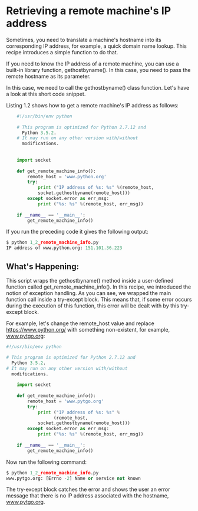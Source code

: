 
# Retrieving a remote machine's IP address
Sometimes, you need to translate a machine's hostname into its corresponding IP address, for example, a quick domain name lookup. This recipe introduces a simple function to do that.

If you need to know the IP address of a remote machine, you can use a built-in library function, gethostbyname(). In this case, you need to pass the remote hostname as its parameter.

In this case, we need to call the gethostbyname() class function. Let's have a look at this short code snippet.

Listing 1.2 shows how to get a remote machine's IP address as follows:
```python
    #!/usr/bin/env python
    
    # This program is optimized for Python 2.7.12 and 
      Python 3.5.2.
    # It may run on any other version with/without 
      modifications.
    
    
    import socket
    
    def get_remote_machine_info():
        remote_host = 'www.python.org'
        try:
            print ("IP address of %s: %s" %(remote_host, 
            socket.gethostbyname(remote_host)))
        except socket.error as err_msg:
            print ("%s: %s" %(remote_host, err_msg))
    
    if __name__ == '__main__':
        get_remote_machine_info()
```  
If you run the preceding code it gives the following output:
```python
$ python 1_2_remote_machine_info.py 
IP address of www.python.org: 151.101.36.223
```
## What's Happening:
This script wraps the gethostbyname() method inside a user-defined function called get_remote_machine_info(). In this recipe, we introduced the notion of exception handling. As you can see, we wrapped the main function call inside a try-except block. This means that, if some error occurs during the execution of this function, this error will be dealt with by this try-except block.

For example, let's change the remote_host value and replace https://www.python.org/ with something non-existent, for example, www.pytgo.org:
```python
#!/usr/bin/env python

# This program is optimized for Python 2.7.12 and 
  Python 3.5.2.
# It may run on any other version with/without 
  modifications.
    
    import socket
    
    def get_remote_machine_info():
        remote_host = 'www.pytgo.org'
        try:
            print ("IP address of %s: %s" %
                  (remote_host, 
            socket.gethostbyname(remote_host)))
        except socket.error as err_msg:
            print ("%s: %s" %(remote_host, err_msg))
    
    if __name__ == '__main__':
        get_remote_machine_info()
```  
Now run the following command:
```python
$ python 1_2_remote_machine_info.py 
www.pytgo.org: [Errno -2] Name or service not known
```
  
The try-except block catches the error and shows the user an error message that there is no IP address associated with the hostname, www.pytgo.org.
